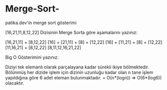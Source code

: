 # Merge-Sort-
patika.dev'in merge sort gösterimi

[16,21,11,8,12,22] Dizisinin Merge Sorta göre aşamalarını yazınız:

[16,21,11] + [8,12,22]
[16] + [21,11] + [8] + [12,22]
[16] + [11,21] + [8] + [12,22]
[11,16,21] + [8,12,22]
[8,11,12,16,21,22]

Big O Gösterimini yazınız:

Diziyi tek elemanlı olarak parçalayana kadar sürekli ikiye bölmektedir. Bölünmüş her dizide işlem için dizinin uzunluğu kadar olan n tane işlem yapıldığına göre 6 adet eleman bulunmaktadır. = O(n*(logn)) => O(6*(log6)) olacaktır.
